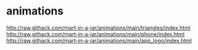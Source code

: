 # animations
http://raw.githack.com/mart-in-a-jar/animations/main/triangles/index.html  
http://raw.githack.com/mart-in-a-jar/animations/main/phone/index.html  
http://raw.githack.com/mart-in-a-jar/animations/main/app_logo/index.html  
